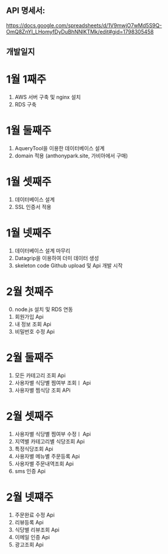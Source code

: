 ## API 명세서:
https://docs.google.com/spreadsheets/d/1V9mwjO7wMd5S9Q-OmQ8ZnYI_LHomyfDyDuBhNNlKTMk/edit#gid=1798305458

## 개발일지

# 1월 1째주 
1. AWS 서버 구축 및 nginx 설치
2. RDS 구축 

# 1월 둘째주
1. AqueryTool을 이용한 데이터베이스 설계 
2. domain 적용 (anthonypark.site, 가비아에서 구매)

# 1월 셋째주
1. 데이터베이스 설계 
2. SSL 인증서 적용

# 1월 넷째주
1. 데이터베이스 설계 마무리
2. Datagrip을 이용하여 더미 데이터 생성
3. skeleton code Github upload 및 Api 개발 시작

# 2월 첫째주
0. node.js 설치 및 RDS 연동
1. 회원가입 Api
2. 내 정보 조회 Api
3. 비밀번호 수정 Api

# 2월 둘째주
1. 모든 카테고리 조회 Api
2. 사용자별 식당별 찜여부 조회ㅣ Api
3. 사용자별 찜식당  조회 APi

# 2월 셋째주
1. 사용자별 식당별 찜여부 수정ㅣ Api
2. 지역별 카테고리별 식당조회 Api
3. 특정식당조회 Api 
4. 사용자별 메뉴별 주문등록 Api
5. 사용자별 주문내역조회 Api
6. sms 인증 Api

# 2월 넷쨰주
1. 주문완료 수정 Api
2. 리뷰등록 Api
3. 식당별 리뷰조회 Api
4. 이메일 인증 Api
5. 광고조회 Api
